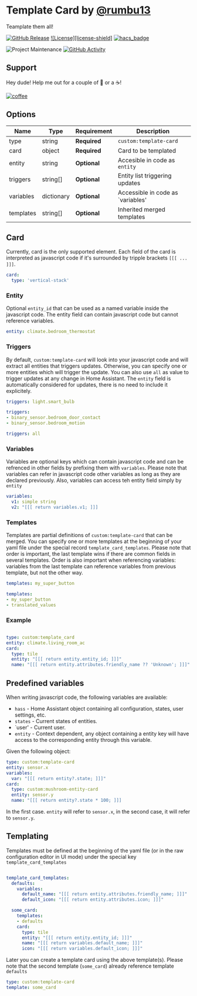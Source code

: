 # Template Card by [@rumbu13](https://www.github.com/rumbu13)

Teamplate them all!

[![GitHub Release][releases-shield]][releases]
[![License][license-shield]](LICENSE)
[![hacs_badge](https://img.shields.io/badge/HACS-Default-orange.svg?style=for-the-badge)](https://github.com/custom-components/hacs)

![Project Maintenance][maintenance-shield]
[![GitHub Activity][commits-shield]][commits]

## Support

Hey dude! Help me out for a couple of :beers: or a :coffee:!

[![coffee](https://www.buymeacoffee.com/assets/img/custom_images/black_img.png)](https://www.buymeacoffee.com/rumbuT)

## Options

| Name              | Type      | Requirement  | Description                                 |
| ----------------- | --------- | ------------ | ------------------------------------------- |
| type              | string    | **Required** | `custom:template-card`                      |
| card              | object    | **Required** | Card to be templated                        |
| entity            | string    | **Optional** | Accesible in code as `entity`               |
| triggers          | string[]  | **Optional** | Entity list triggering updates              |
| variables         | dictionary| **Optional** | Accessible in code as `variables'           |
| templates         | string[]  | **Optional** | Inherited merged templates                  |

## Card

Currently, card is the only supported element. Each field of the card is interpreted as javascript
code if it's surrounded by tripple brackets `[[[ ... ]]]`.

```yaml
card:
  type: 'vertical-stack'
```

### Entity

Optional `entity_id` that can be used as a named variable inside the javascript code. The entity field
can contain javascript code but cannot reference variables.

```yaml
entity: climate.bedroom_thermostat

```

### Triggers

By default, `custom:template-card` will look into your javascript code and will extract all entities
that triggers updates. Otherwise, you can specify one or more entities which will trigger the update.
You can also use `all` as value to trigger updates at any change in Home Assistant. The `entity` field
is automatically considered for updates, there is no need to include it explicitely.

```yaml
triggers: light.smart_bulb
```

```yaml
triggers:
- binary_sensor.bedroom_door_contact
- binary_sensor.bedroom_motion
```

```yaml
triggers: all
```

### Variables

Variables are optional keys which can contain javascript code and can be refrenced in other fields by
prefixing them with `variables`. Please note that variables can refer in javascript code other
variables as long as they are declared previously. Also, variables can access teh entity field simply by `entity`

```yaml
variables:
  v1: simple string
  v2: "[[[ return variables.v1; ]]]
```

### Templates

Templates are partial definitions of `custom:template-card` that can be merged. You can specify one or more
templates at the beginning of your yaml file under the special record `template_card_templates`. Please note
that order is important, the last template wins if there are common fields in several templates. Order is also
important when referencing variables: variables from the last template can reference variables from previous
template, but not the other way.

```yaml
templates: my_super_button
```

```yaml
templates:
- my_super_button
- translated_values
```

### Example

```yaml

type: custom:template_card
entity: climate.living_room_ac
card:
  type: tile
  entity: "[[[ return entity.entity_id; ]]]"
  name: "[[[ return entity.attributes.friendly_name ?? 'Unknown'; ]]]"

```

## Predefined variables

When writing javascript code, the following variables are available:

- `hass` - Home Assistant object containing all configuration, states, user settings, etc.
- `states` - Current states of entities.
- `user' - Current user.
- `entity` - Context dependent, any object containing a entity key will have access to the
  corresponding entity through this variable.

Given the following object:

```yaml
type: custom:template-card
entity: sensor.x
variables:
  var: "[[[ return entity?.state; ]]]"
card:
  type: custom:mushroom-entity-card
  entity: sensor.y
  name: "[[[ return entity?.state * 100; ]]]
```

In the first case. `entity` will refer to `sensor.x`, in the second case, it will refer to `sensor.y`.


## Templating

Templates must be defined at the beginning of the yaml file (or in the raw configuration editor in UI mode)
under the special key `template_card_templates`

```yaml

template_card_templates:
  defaults:
    variables:
      default_name: "[[[ return entity.attributes.friendly_name; ]]]"
      default_icon: "[[[ return entity.attributes.icon; ]]]" 

  some_card:
    templates:
    - defaults
    card:
      type: tile
      entity: "[[[ return entity.entity_id; ]]]"
      name: "[[[ return variables.default_name; ]]]"
      icon: "[[[ return variables.default_icon; ]]]"

```

Later you can create a template card using the above template(s). Please note that the second template (`some_card`)
already reference template `defaults`

```yaml
type: custom:template-card
template: some_card
```

[commits-shield]: https://img.shields.io/github/commit-activity/y/rumbu13/template-card.svg?style=for-the-badge
[commits]: https://github.com/rumbu13/template-card/commits/master
[maintenance-shield]: https://img.shields.io/maintenance/yes/2023.svg?style=for-the-badge
[releases-shield]: https://img.shields.io/github/release/rumbu13/template-card.svg?style=for-the-badge
[releases]: https://github.com/rumbu13/template-card/releases
